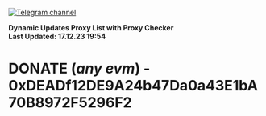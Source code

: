 [![Telegram channel](https://img.shields.io/endpoint?url=https://runkit.io/damiankrawczyk/telegram-badge/branches/master?url=https://t.me/n4z4v0d)](https://t.me/n4z4v0d) 

**Dynamic Updates Proxy List with Proxy Checker**  
**Last Updated: 17.12.23 19:54**

# DONATE (_any evm_) - 0xDEADf12DE9A24b47Da0a43E1bA70B8972F5296F2
